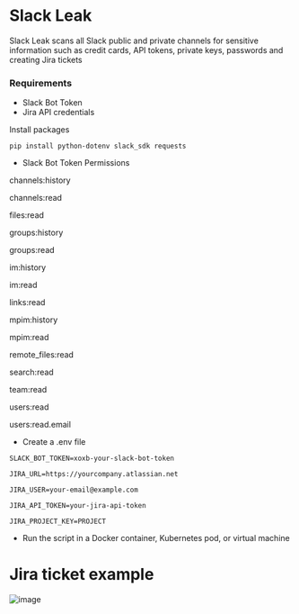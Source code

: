 # Slack Leak

Slack Leak scans all Slack public and private channels for sensitive information such as credit cards, API tokens, private keys, passwords and creating Jira tickets

### Requirements

* Slack Bot Token
* Jira API credentials 

Install packages

`pip install python-dotenv slack_sdk requests`


* Slack Bot Token Permissions
  
channels:history

channels:read

files:read

groups:history

groups:read

im:history

im:read

links:read

mpim:history

mpim:read

remote_files:read

search:read

team:read

users:read

users:read.email


* Create a .env file

`SLACK_BOT_TOKEN=xoxb-your-slack-bot-token`

`JIRA_URL=https://yourcompany.atlassian.net`

`JIRA_USER=your-email@example.com`

`JIRA_API_TOKEN=your-jira-api-token`

`JIRA_PROJECT_KEY=PROJECT`


* Run the script in a Docker container, Kubernetes pod, or virtual machine

# Jira ticket example

![image](https://github.com/user-attachments/assets/63329bab-4ffd-40b7-8105-d9945bde57b4)



